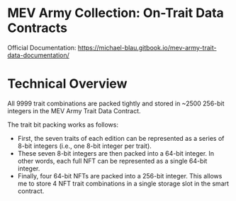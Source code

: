 # MEV Army Collection: On-Trait Data Contracts


Official Documentation:
https://michael-blau.gitbook.io/mev-army-trait-data-documentation/

# Technical Overview

All 9999 trait combinations are packed tightly and stored in ~2500 256-bit integers in the MEV Army Trait Data Contract.

The trait bit packing works as follows:
- First, the seven traits of each edition can be represented as a series of 8-bit integers (i.e., one 8-bit integer per trait).
- These seven 8-bit integers are then packed into a 64-bit integer. In other words, each full NFT can be represented as a single 64-bit integer.
- Finally, four 64-bit NFTs are packed into a 256-bit integer. This allows me to store 4 NFT trait combinations in a single storage slot in the smart contract.





